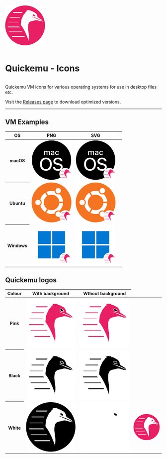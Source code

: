 <img src="quickemu.png" alt="quickemu" width="128" /><h1 style="line-height: 64px">Quickemu - Icons</h1>

Quickemu VM icons for various operating systems for use in desktop files etc.

Visit the <a href="https://github.com/Lukewh/quickemu-icons/releases">Releases page</a> to download optimized versions.

<hr />

## VM Examples
<table>
	<thead>
		<tr>
			<th>OS</th>
			<th>PNG</th>
			<th>SVG</th>
			<th></th>
		</tr>
	</thead>
	<tbody>
		<tr>
			<th><b>macOS</b></th>
			<td><img src="examples/macos.png" alt="macOS PNG" width="128"/></td>
			<td><img src="examples/macos.svg" alt="macOS SVG" width="128"/></td>
		</tr>
		<tr>
			<th><b>Ubuntu</b></th>
			<td><img src="examples/ubuntu.png" alt="Ubuntu PNG" width="128"/></td>
			<td><img src="examples/ubuntu.svg" alt="Ubuntu SVG" width="128"/></td>
		</tr>
		<tr>
			<th><b>Windows</b></th>
			<td><img src="examples/windows.png" alt="Windows PNG" width="128"/></td>
			<td><img src="examples/windows.svg" alt="Window SVG" width="128"/></td>
		</tr>
   	</tbody>
</table>

## Quickemu logos
<table>
	<thead>
		<tr>
			<th>Colour</th>
			<th>With background</th>
			<th>Wthout background</th>
		</tr>
	</thead>
	<tbody>
		<tr>
			<th>Pink</th>
			<td><img src="src/quickemu-icons/quickemu-pink.svg" alt="Quickemu pink with background" /></td>
			<td><img src="src/quickemu-icons/quickemu-pink-nobg.svg" alt="Quickemu pink without background" /></td>
			<td></td>
		</tr>
		<tr>
			<th>Black</th>
			<td><img src="src/quickemu-icons/quickemu-black.svg" alt="Quickemu black with background" /></td>
			<td><img src="src/quickemu-icons/quickemu-black-nobg.svg" alt="Quickemu black without background" /></td>
			<td></td>
		</tr>
		<tr>
			<th>White</th>
			<td><img src="src/quickemu-icons/quickemu-white.svg" alt="Quickemu white with background" /></td>
			<td><img src="src/quickemu-icons/quickemu-white-nobg.svg" alt="Quickemu white without background" /></td>
			<td><img src="src/quickemu-icons/quickemu-white-pinkbg.svg" alt="Quickemu white with pink background" /></td>
		</tr>
		<tr>
		</tr>
	</tbody>
</table>
